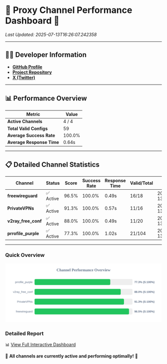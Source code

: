 # 🌟 Proxy Channel Performance Dashboard 🌟

_Last Updated: 2025-07-13T16:26:07.242358_

---

## 👩‍💻 Developer Information

- **[GitHub Profile](https://github.com/4n0nymou3)**  
- **[Project Repository](https://github.com/4n0nymou3/multi-proxy-config-fetcher)**  
- **[X (Twitter)](https://x.com/4n0nymou3)**  

---

## 📊 Performance Overview

| Metric                | Value       |
|-----------------------|-------------|
| **Active Channels**   | 4 / 4       |
| **Total Valid Configs** | 59          |
| **Average Success Rate** | 100.0%      |
| **Average Response Time** | 0.64s       |

---

## 📋 Detailed Channel Statistics

| Channel          | Status     | Score  | Success Rate | Response Time | Valid/Total | Last Success               |
|------------------|------------|--------|--------------|---------------|-------------|----------------------------|
| **freewireguard**  | ✅ Active  | 96.5%  | 100.0% | 0.49s         | 16/18       | 2025-07-13T16:26:07.240787 |
| **PrivateVPNs**  | ✅ Active  | 91.3%  | 100.0% | 0.57s         | 11/16       | 2025-07-13T16:26:06.724997 |
| **v2ray_free_conf**  | ✅ Active  | 88.0%  | 100.0% | 0.49s         | 11/20       | 2025-07-13T16:26:06.118257 |
| **prrofile_purple**  | ✅ Active  | 77.3%  | 100.0% | 1.02s         | 21/104       | 2025-07-13T16:26:05.559009 |

---

### Quick Overview
<div align="center">
  <a href="https://raw.githubusercontent.com/nullluser/NullRepo/refs/heads/main/assets/channel_stats_chart.svg">
    <img src="https://raw.githubusercontent.com/nullluser/NullRepo/refs/heads/main/assets/channel_stats_chart.svg" alt="Source Performance Statistics" width="800">
  </a>
</div>

### Detailed Report
📊 [View Full Interactive Dashboard](https://htmlpreview.github.io/?https://github.com/nullluser/NullRepo/blob/main/assets/performance_report.html)

🎉 **All channels are currently active and performing optimally!** 🎉
